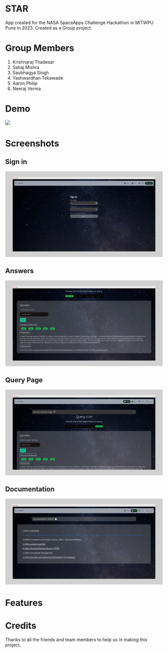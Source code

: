 # STAR
App created for the NASA SpaceApps Challenge Hackathon in MITWPU Pune in 2023. Created as a Group project. 

# Group Members
1. Krishnaraj Thadesar
2. Sahaj Mishra
3. Saubhagya Singh
4. Yashwardhan Tekawade
5. Aaron Philip
6. Neeraj Verma

# Demo

![](./documentation/demo.gif)

# Screenshots

## Sign in
![](./documentation/signin.png)

## Answers
![](./documentation/answer.png)

## Query Page
![](./documentation/query.png)

## Documentation
![](./documentation/doc.png)

# Features


# Credits

Thanks to all the friends and team members to help us in making this project. 
